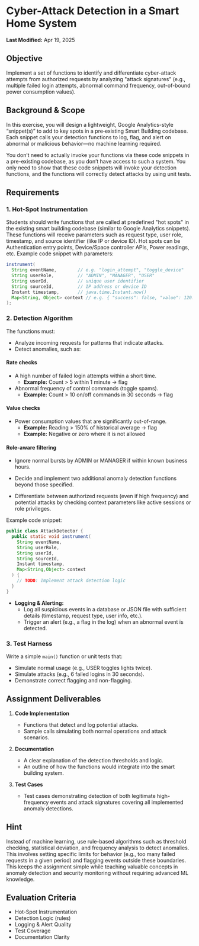 # Cyber-Attack Detection in a Smart Home System

**Last Modified:** Apr 19, 2025

## Objective

Implement a set of functions to identify and differentiate cyber-attack attempts from authorized requests by analyzing "attack signatures" (e.g., multiple failed login attempts, abnormal command frequency, out-of-bound power consumption values).

## Background & Scope

In this exercise, you will design a lightweight, Google Analytics-style “snippet(s)” to add to key spots in a pre‑existing Smart Building codebase. Each snippet calls your detection functions to log, flag, and alert on abnormal or malicious behavior—no machine learning required.

You don’t need to actually invoke your functions via these code snippets in a pre-existing codebase, as you don’t have access to such a system. You only need to show that these code snippets will invoke your detection functions, and the functions will correctly detect attacks by using unit tests.

## Requirements

### 1. Hot-Spot Instrumentation

Students should write functions that are called at predefined "hot spots" in the existing smart building codebase (similar to Google Analytics snippets). These functions will receive parameters such as request type, user role, timestamp, and source identifier (like IP or device ID). Hot spots can be Authentication entry points, Device/Space controller APIs, Power readings, etc. Example code snippet with parameters:

```java
instrument(
  String eventName,        // e.g. "login_attempt", "toggle_device"
  String userRole,         // "ADMIN", "MANAGER", "USER"
  String userId,           // unique user identifier
  String sourceId,         // IP address or device ID
  Instant timestamp,       // java.time.Instant.now()
  Map<String, Object> context // e.g. { "success": false, "value": 120.5 }
);
```

### 2. Detection Algorithm

The functions must:

- Analyze incoming requests for patterns that indicate attacks.
- Detect anomalies, such as:

#### Rate checks

- A high number of failed login attempts within a short time.
  - **Example:** Count > 5 within 1 minute → flag
- Abnormal frequency of control commands (toggle spams).
  - **Example:** Count > 10 on/off commands in 30 seconds → flag

#### Value checks

- Power consumption values that are significantly out-of-range.
  - **Example:** Reading > 150% of historical average → flag
  - **Example:** Negative or zero where it is not allowed

#### Role-aware filtering

- Ignore normal bursts by ADMIN or MANAGER if within known business hours.

- Decide and implement two additional anomaly detection functions beyond those specified.
- Differentiate between authorized requests (even if high frequency) and potential attacks by checking context parameters like active sessions or role privileges.

Example code snippet:

```java
public class AttackDetector {
  public static void instrument(
    String eventName,
    String userRole,
    String userId,
    String sourceId,
    Instant timestamp,
    Map<String,Object> context
  ) {
    // TODO: Implement attack detection logic
  }
}
```

- **Logging & Alerting:**
  - Log all suspicious events in a database or JSON file with sufficient details (timestamp, request type, user info, etc.).
  - Trigger an alert (e.g., a flag in the log) when an abnormal event is detected.

### 3. Test Harness

Write a simple `main()` function or unit tests that:

- Simulate normal usage (e.g., USER toggles lights twice).
- Simulate attacks (e.g., 6 failed logins in 30 seconds).
- Demonstrate correct flagging and non-flagging.

## Assignment Deliverables

1. **Code Implementation**
   - Functions that detect and log potential attacks.
   - Sample calls simulating both normal operations and attack scenarios.

2. **Documentation**
   - A clear explanation of the detection thresholds and logic.
   - An outline of how the functions would integrate into the smart building system.

3. **Test Cases**
   - Test cases demonstrating detection of both legitimate high-frequency events and attack signatures covering all implemented anomaly detections.

## Hint

Instead of machine learning, use rule-based algorithms such as threshold checking, statistical deviation, and frequency analysis to detect anomalies. This involves setting specific limits for behavior (e.g., too many failed requests in a given period) and flagging events outside these boundaries. This keeps the assignment simple while teaching valuable concepts in anomaly detection and security monitoring without requiring advanced ML knowledge.

## Evaluation Criteria

- Hot-Spot Instrumentation
- Detection Logic (rules)
- Logging & Alert Quality
- Test Coverage
- Documentation Clarity
